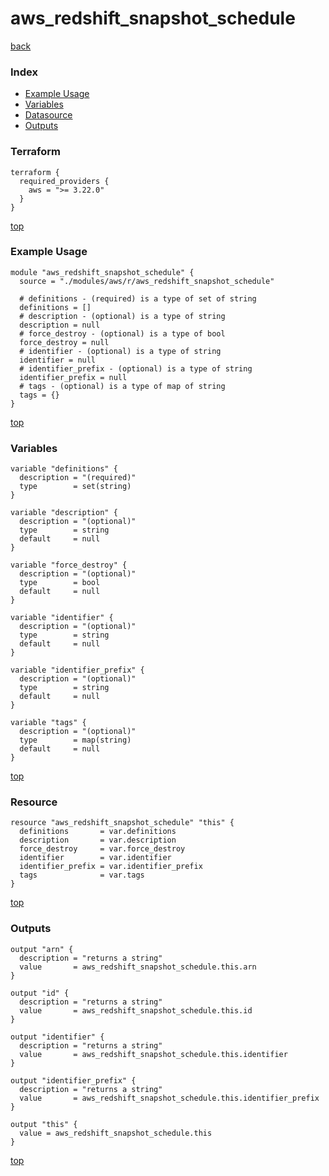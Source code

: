 # aws_redshift_snapshot_schedule

[back](../aws.md)

### Index

- [Example Usage](#example-usage)
- [Variables](#variables)
- [Datasource](#datasource)
- [Outputs](#outputs)

### Terraform

```hcl
terraform {
  required_providers {
    aws = ">= 3.22.0"
  }
}
```

[top](#index)

### Example Usage

```hcl
module "aws_redshift_snapshot_schedule" {
  source = "./modules/aws/r/aws_redshift_snapshot_schedule"

  # definitions - (required) is a type of set of string
  definitions = []
  # description - (optional) is a type of string
  description = null
  # force_destroy - (optional) is a type of bool
  force_destroy = null
  # identifier - (optional) is a type of string
  identifier = null
  # identifier_prefix - (optional) is a type of string
  identifier_prefix = null
  # tags - (optional) is a type of map of string
  tags = {}
}
```

[top](#index)

### Variables

```hcl
variable "definitions" {
  description = "(required)"
  type        = set(string)
}

variable "description" {
  description = "(optional)"
  type        = string
  default     = null
}

variable "force_destroy" {
  description = "(optional)"
  type        = bool
  default     = null
}

variable "identifier" {
  description = "(optional)"
  type        = string
  default     = null
}

variable "identifier_prefix" {
  description = "(optional)"
  type        = string
  default     = null
}

variable "tags" {
  description = "(optional)"
  type        = map(string)
  default     = null
}
```

[top](#index)

### Resource

```hcl
resource "aws_redshift_snapshot_schedule" "this" {
  definitions       = var.definitions
  description       = var.description
  force_destroy     = var.force_destroy
  identifier        = var.identifier
  identifier_prefix = var.identifier_prefix
  tags              = var.tags
}
```

[top](#index)

### Outputs

```hcl
output "arn" {
  description = "returns a string"
  value       = aws_redshift_snapshot_schedule.this.arn
}

output "id" {
  description = "returns a string"
  value       = aws_redshift_snapshot_schedule.this.id
}

output "identifier" {
  description = "returns a string"
  value       = aws_redshift_snapshot_schedule.this.identifier
}

output "identifier_prefix" {
  description = "returns a string"
  value       = aws_redshift_snapshot_schedule.this.identifier_prefix
}

output "this" {
  value = aws_redshift_snapshot_schedule.this
}
```

[top](#index)